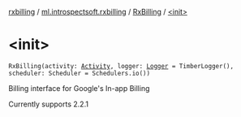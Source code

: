 [rxbilling](../../index.md) / [ml.introspectsoft.rxbilling](../index.md) / [RxBilling](index.md) / [&lt;init&gt;](./-init-.md)

# &lt;init&gt;

`RxBilling(activity: `[`Activity`](https://developer.android.com/reference/android/app/Activity.html)`, logger: `[`Logger`](../-logger/index.md)` = TimberLogger(), scheduler: Scheduler = Schedulers.io())`

Billing interface for Google's In-app Billing

Currently supports 2.2.1

